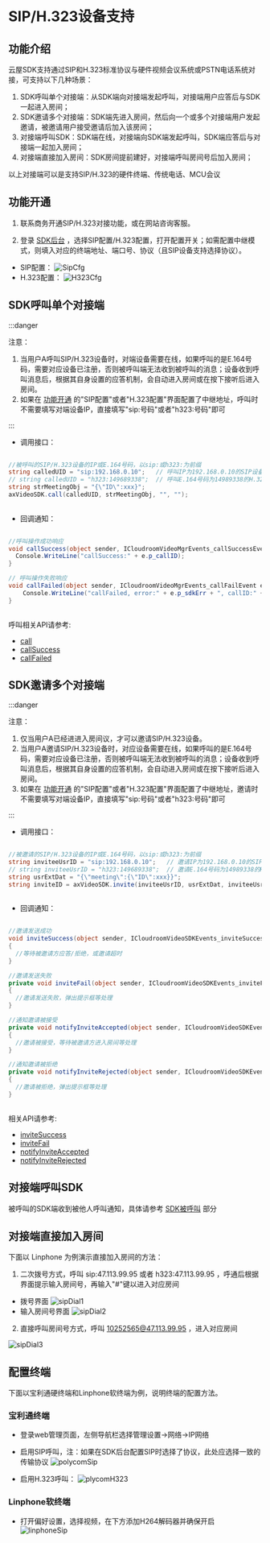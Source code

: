 # SIP/H.323设备支持

## 功能介绍

云屋SDK支持通过SIP和H.323标准协议与硬件视频会议系统或PSTN电话系统对接，可支持以下几种场景：

1. SDK呼叫单个对接端：从SDK端向对接端发起呼叫，对接端用户应答后与SDK一起进入房间；
1. SDK邀请多个对接端：SDK端先进入房间，然后向一个或多个对接端用户发起邀请，被邀请用户接受邀请后加入该房间；
1. 对接端呼叫SDK：SDK端在线，对接端向SDK端发起呼叫，SDK端应答后与对接端一起加入房间；
1. 对接端直接加入房间：SDK房间提前建好，对接端呼叫房间号后加入房间； 

以上对接端可以是支持SIP/H.323的硬件终端、传统电话、MCU会议


<h2 id=svrConfig>功能开通</h2>

1. 联系商务开通SIP/H.323对接功能，或在网站咨询客服。

1. 登录 [SDK后台](https://sdk.cloudroom.com/mgr_sdk/login.html) ，选择SIP配置/H.323配置，打开配置开关；如需配置中继模式，则填入对应的终端地址、端口号、协议（且SIP设备支持选择协议）。

- SIP配置：
![SipCfg](./images/SIPCfg.jpg)
- H.323配置：
![H323Cfg](./images/H323Cfg.jpg)


<h2 id=callSipH323>SDK呼叫单个对接端</h2>

:::danger

注意：
1. 当用户A呼叫SIP/H.323设备时，对端设备需要在线，如果呼叫的是E.164号码，需要对应设备已注册，否则被呼叫端无法收到被呼叫的消息；设备收到呼叫消息后，根据其自身设置的应答机制，会自动进入房间或在按下接听后进入房间。
1. 如果在 [功能开通](#svrConfig) 的"SIP配置"或者"H.323配置"界面配置了中继地址，呼叫时不需要填写对端设备IP，直接填写"sip:号码"或者"h323:号码"即可

:::


- 调用接口：

```csharp
 
//被呼叫的SIP/H.323设备的IP或E.164号码，以sip:或h323:为前缀
string calledUID = "sip:192.168.0.10";   // 呼叫IP为192.168.0.10的SIP设备
// string calledUID = "h323:149689338";  // 呼叫E.164号码为14989338的H.323设备
string strMeetingObj = "{\"ID\":xxx}";
axVideoSDK.call(calledUID, strMeetingObj, "", "");
 
```

- 回调通知：

```csharp
 
//呼叫操作成功响应
void callSuccess(object sender, ICloudroomVideoMgrEvents_callSuccessEvent e){
  Console.WriteLine("callSuccess:" + e.p_callID);
}

// 呼叫操作失败响应
void callFailed(object sender, ICloudroomVideoMgrEvents_callFailEvent e){
    Console.WriteLine("callFailed, error:" + e.p_sdkErr + ", callID:" + e.p_callID);
}
 
```

呼叫相关API请参考:
* [call](API.md#call)
* [callSuccess](API.md#callSuccess)
* [callFailed](API.md#callFail)


<h2 id=inviteSipH323>SDK邀请多个对接端</h2>

:::danger

注意：
1. 仅当用户A已经进进入房间议，才可以邀请SIP/H.323设备。
1. 当用户A邀请SIP/H.323设备时，对应设备需要在线，如果呼叫的是E.164号码，需要对应设备已注册，否则被呼叫端无法收到被呼叫的消息；设备收到呼叫消息后，根据其自身设置的应答机制，会自动进入房间或在按下接听后进入房间。
1. 如果在 [功能开通](#svrConfig) 的"SIP配置"或者"H.323配置"界面配置了中继地址，邀请时不需要填写对端设备IP，直接填写"sip:号码"或者"h323:号码"即可

:::

- 调用接口：

```csharp
 
//被邀请的SIP/H.323设备的IP或E.164号码，以sip:或h323:为前缀
string inviteeUsrID = "sip:192.168.0.10";   // 邀请IP为192.168.0.10的SIP设备
// string inviteeUsrID = "h323:149689338";  // 邀请E.164号码为14989338的H.323设备
string usrExtDat = "{\"meeting\":{\"ID\":xxx}}";
string inviteID = axVideoSDK.invite(inviteeUsrID, usrExtDat, inviteeUsrID);
 
```

- 回调通知：

```csharp
 
//邀请发送成功
void inviteSuccess(object sender, ICloudroomVideoSDKEvents_inviteSuccessEvent e)
{
  //等待被邀请方应答/拒绝，或邀请超时
}

//邀请发送失败
private void inviteFail(object sender, ICloudroomVideoSDKEvents_inviteFailEvent e)
{
  //邀请发送失败，弹出提示框等处理
}

//通知邀请被接受
private void notifyInviteAccepted(object sender, ICloudroomVideoSDKEvents_notifyInviteAcceptedEvent e)
{
  //邀请被接受，等待被邀请方进入房间等处理
}

//通知邀请被拒绝
private void notifyInviteRejected(object sender, ICloudroomVideoSDKEvents_notifyInviteRejectedEvent e)
{
  //邀请被拒绝，弹出提示框等处理
}
 
```

相关API请参考:

* [inviteSuccess](API.md#inviteSuccess)
* [inviteFail](API.md#inviteFail)
* [notifyInviteAccepted](API.md#notifyInviteAccepted)
* [notifyInviteRejected](API.md#notifyInviteRejected)


<h2 id=sipH323Called>对接端呼叫SDK</h2>

被呼叫的SDK端收到被他人呼叫通知，具体请参考 [SDK被呼叫](call.md#called) 部分


<h2 id=sipH323EnterMeeting>对接端直接加入房间</h2>

下面以 Linphone 为例演示直接加入房间的方法：

1. 二次拨号方式，呼叫 sip:47.113.99.95 或者 h323:47.113.99.95 ，呼通后根据界面提示输入房间号，再输入"#"键以进入对应房间

- 拨号界面
![sipDial1](./images/sipdial1.jpg)
- 输入房间号界面
![sipDial2](./images/sipdial2.jpg)

2. 直接呼叫房间号方式，呼叫 10252565@47.113.99.95 ，进入对应房间

![sipDial3](./images/sipdial3.jpg)


<h2 id=endpointConfig>配置终端</h2>

下面以宝利通硬终端和Linphone软终端为例，说明终端的配置方法。

### 宝利通终端

- 登录web管理页面，左侧导航栏选择管理设置→网络→IP网络

- 启用SIP呼叫，注：如果在SDK后台配置SIP时选择了协议，此处应选择一致的传输协议
![polycomSip](./images/polycomSip.png)

- 启用H.323呼叫：
![plycomH323](./images/polycomH323.png)

### Linphone软终端

- 打开偏好设置，选择视频，在下方添加H264解码器并确保开启
![linphoneSip](./images/linphoneSip.jpg)

